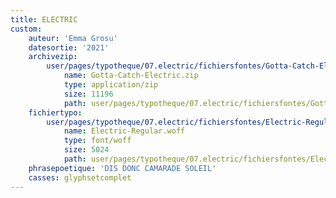 ```yaml
---
title: ELECTRIC
custom:
    auteur: 'Emma Grosu'
    datesortie: '2021'
    archivezip:
        user/pages/typotheque/07.electric/fichiersfontes/Gotta-Catch-Electric.zip:
            name: Gotta-Catch-Electric.zip
            type: application/zip
            size: 11196
            path: user/pages/typotheque/07.electric/fichiersfontes/Gotta-Catch-Electric.zip
    fichiertypo:
        user/pages/typotheque/07.electric/fichiersfontes/Electric-Regular.woff:
            name: Electric-Regular.woff
            type: font/woff
            size: 5024
            path: user/pages/typotheque/07.electric/fichiersfontes/Electric-Regular.woff
    phrasepoetique: 'DIS DONC CAMARADE SOLEIL'
    casses: glyphsetcomplet
---
```


